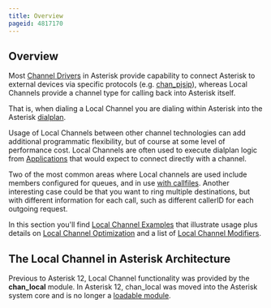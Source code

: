 ```yaml
---
title: Overview
pageid: 4817170
---
```


## Overview

Most [Channel Drivers](/Configuration/Channel-Drivers) in Asterisk provide capability to connect Asterisk to external devices via specific protocols (e.g. [chan_pjsip](/Configuration/Channel-Drivers/SIP/Configuring-res_pjsip)), whereas Local Channels provide a channel type for calling back into Asterisk itself.

That is, when dialing a Local Channel you are dialing within Asterisk into the Asterisk [dialplan](/Configuration/Dialplan).

Usage of Local Channels between other channel technologies can add additional programmatic flexibility, but of course at some level of performance cost. Local Channels are often used to execute dialplan logic from [Applications](/Configuration/Applications) that would expect to connect directly with a channel.

Two of the most common areas where Local channels are used include members configured for queues, and in use [with callfiles](/Configuration/Channel-Drivers/Local-Channel/Local-Channel-Examples/Using-Callfiles-and-Local-Channels). Another interesting case could be that you want to ring multiple destinations, but with different information for each call, such as different callerID for each outgoing request.

In this section you'll find [Local Channel Examples](Local-Channel-Examples) that illustrate usage plus details on [Local Channel Optimization](Local-Channel-Optimization) and a list of [Local Channel Modifiers](Local-Channel-Modifiers).

## The Local Channel in Asterisk Architecture

Previous to Asterisk 12, Local Channel functionality was provided by the **chan_local** module. In Asterisk 12, chan_local was moved into the Asterisk system core and is no longer a [loadable module](/Configuration/Core-Configuration/Configuring-the-Asterisk-Module-Loader).
